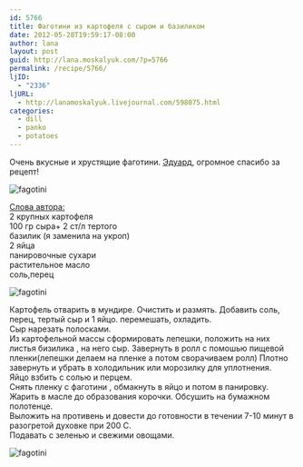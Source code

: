 ```yaml
---
id: 5766
title: Фаготини из картофеля с сыром и базиликом
date: 2012-05-28T19:59:17-08:00
author: lana
layout: post
guid: http://lana.moskalyuk.com/?p=5766
permalink: /recipe/5766/
ljID:
  - "2336"
ljURL:
  - http://lanamoskalyuk.livejournal.com/598075.html
categories:
  - dill
  - panko
  - potatoes
---
```

Очень вкусные и хрустящие фаготини. [Эдуард](http://eduard-tz23.livejournal.com/526561.html?view=2395873#t2395873), огромное спасибо за рецепт!

![fagotini](http://farm8.staticflickr.com/7223/7292010708_f2be89ff22_z.jpg) 

[Слова автора:  
](http://eduard-tz23.livejournal.com/526561.html?view=2395873#t2395873) 2 крупных картофеля  
100 гр сыра+ 2 ст/л тертого  
базилик (я заменила на укроп)  
2 яйца  
панировочные сухари  
растительное масло  
соль,перец

![fagotini](http://farm8.staticflickr.com/7217/7292009016_cfd2a33221_z.jpg) 

Картофель отварить в мундире. Очистить и размять. Добавить соль, перец, тертый сыр и 1 яйцо. перемешать, охладить.  
Сыр нарезать полосками.  
Из картофельной массы сформировать лепешки, положить на них листья бизилика , на него сыр. Завернуть в ролл с помошью пищевой пленки(лепешки делаем на пленке а потом сворачиваем ролл) Плотно завернуть и убрать в холодильник или морозилку для уплотнения.  
Яйцо взбить с солью и перцем.  
Снять пленку с фаготини , обмакнуть в яйцо и потом в панировку. Жарить в масле до образования корочки. Обсушить на бумажном полотенце.  
Выложить на противень и довести до готовности в течении 7-10 минут в разогретой духовке при 200 С.  
Подавать с зеленью и свежими овощами.

![fagotini](http://farm8.staticflickr.com/7243/7292008450_e0015ae97b_z.jpg)